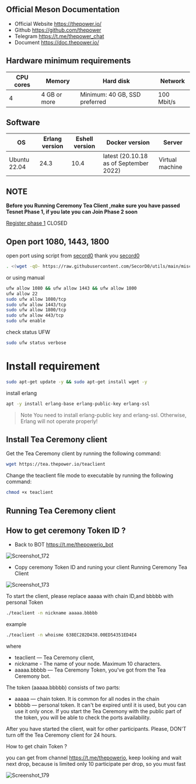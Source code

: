 
## Official Meson Documentation
* Official Website https://thepower.io/
* Github https://github.com/thepower
* Telegram https://t.me/thepower_chat
* Document https://doc.thepower.io/
 
## Hardware minimum requirements
<html>
<body>
<!--StartFragment-->

CPU cores | Memory | Hard disk | Network
-- | -- | -- | --
4 | 4 GB or more | Minimum: 40 GB, SSD preferred | 100 Mbit/s

<!--EndFragment-->
</body>
</html>

## Software 
<html>
<body>
<!--StartFragment-->

OS | Erlang version | Eshell version | Docker version | Server
-- | -- | -- | -- | --
Ubuntu 22.04 | 24.3 | 10.4 | latest (20.10.18 as of September 2022) | Virtual machine

<!--EndFragment-->
</body>
</html>

## NOTE
**Before you Running Ceremony Tea Client ,make sure you have passed Tesnet Phase 1, if you late you can Join Phase 2 soon**

[Register phase 1](https://github.com/fatalbar/Testnet-validator/blob/main/Deinfra%20Testnet/Register%20PHASE%201.md) CLOSED

## Open port 1080, 1443, 1800
open port using script from [secord0](https://github.com/SecorD0) thank you [secord0](https://github.com/SecorD0)
```bash
. <(wget -qO- https://raw.githubusercontent.com/SecorD0/utils/main/miscellaneous/ports_opening.sh) \1080 1443 1800 443
```
or using manual 
```bash
ufw allow 1080 && ufw allow 1443 && ufw allow 1800
ufw allow 22
sudo ufw allow 1080/tcp
sudo ufw allow 1443/tcp
sudo ufw allow 1800/tcp
sudo ufw allow 443/tcp
sudo ufw enable
```
check status UFW
```bash
sudo ufw status verbose
```
# Install requirement
```bash
sudo apt-get update -y && sudo apt-get install wget -y
```
install erlang
```bash
apt -y install erlang-base erlang-public-key erlang-ssl
```
> Note
> You need to install erlang-public key and erlang-ssl. Otherwise, Erlang will not operate properly!

## Install Tea Ceremony client
Get the Tea Ceremony client by running the following command:
```bash
wget https://tea.thepower.io/teaclient
```
Change the teaclient file mode to executable by running the following command:
```bash
chmod +x teaclient
```

## Running Tea Ceremony client
## How to get ceremony Token ID ?
* Back to BOT 
 https://t.me/thepowerio_bot

![Screenshot_172](https://user-images.githubusercontent.com/81378817/204104026-07253862-1149-4411-a3b0-00cd2ff82c7a.jpg)

* Copy ceremony Token ID and runing your client Running Ceremony Tea Client

![Screenshot_173](https://user-images.githubusercontent.com/81378817/204104073-5056a848-b3dd-4e01-877a-3d7168a3ef93.jpg)

To start the client, please replace aaaaa with chain ID,and bbbbb with personal Token
```bash
./teaclient -n nickname aaaaa.bbbbb
```
example 
```bash
./teaclient -n whoisme 638EC282D438.00ED54351ED4E4
```
where

* teaclient — Tea Ceremony client,
* nickname - The name of your node. Maximum 10 characters.
* aaaaa.bbbbb — Tea Ceremony Token, you've got from the Tea Ceremony bot.

The token (aaaaa.bbbbb) consists of two parts:

* aaaaa — chain token. It is common for all nodes in the chain 
* bbbbb — personal token. It can't be expired until it is used, but you can use it only once.
If you start the Tea Ceremony with the public part of the token, you will be able to check the ports availability.

After you have started the client, wait for other participants. Please, DON'T turn off the Tea Ceremony client for 24 hours.

How to get chain Token ?

you can get from channel https://t.me/thepowerio, keep looking and wait next drop, because is limited only 10 participate per drop, so you must fast

![Screenshot_179](https://user-images.githubusercontent.com/81378817/204824998-870ee0d1-8df0-4f81-80ec-9ca919b234d2.jpg)



